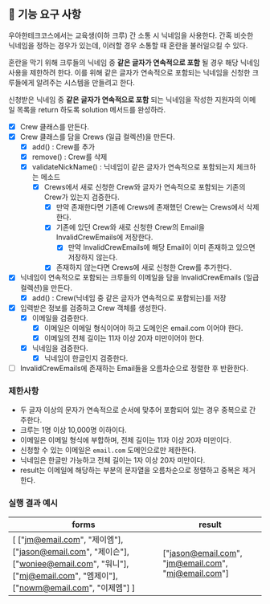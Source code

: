 ## 🚀 기능 요구 사항

우아한테크코스에서는 교육생(이하 크루) 간 소통 시 닉네임을 사용한다. 간혹 비슷한 닉네임을 정하는 경우가 있는데, 이러할 경우 소통할 때 혼란을 불러일으킬 수 있다.

혼란을 막기 위해 크루들의 닉네임 중 **같은 글자가 연속적으로 포함** 될 경우 해당 닉네임 사용을 제한하려 한다. 이를 위해 같은 글자가 연속적으로 포함되는 닉네임을 신청한 크루들에게 알려주는 시스템을 만들려고 한다.


신청받은 닉네임 중 **같은 글자가 연속적으로 포함** 되는 닉네임을 작성한 지원자의 이메일 목록을 return 하도록 solution 메서드를 완성하라.

- [x] Crew 클래스를 만든다.
- [x] Crew 클래스를 담을 Crews (일급 컬렉션)을 만든다.
  - [x] add() : Crew를 추가
  - [x] remove() : Crew를 삭제 
  - [x] validateNickName() : 닉네임이 같은 글자가 연속적으로 포함되는지 체크하는 메소드
    - [x] Crews에서 새로 신청한 Crew와 글자가 연속적으로 포함되는 기존의 Crew가 있는지 검증한다.
      - [x] 만약 존재한다면 기존에 Crews에 존재했던 Crew는 Crews에서 삭제한다.
      - [x] 기존에 있던 Crew와 새로 신청한 Crew의 Email을 InvalidCrewEmails에 저장한다.
        - [x] 만약 InvalidCrewEmails에 해당 Email이 이미 존재하고 있으면 저장하지 않는다. 
      - [x] 존재하지 않는다면 Crews에 새로 신청한 Crew를 추가한다. 
- [x] 닉네임이 연속적으로 포함되는 크루들의 이메일을 담을 InvalidCrewEmails (일급컬렉션)을 만든다.
  - [x] add() : Crew(닉네임 중 같은 글자가 연속적으로 포함되는)를 저장 
- [x] 입력받은 정보를 검증하고 Crew 객체를 생성한다.
  - [x] 이메일을 검증한다. 
    - [x] 이메일은 이메일 형식이어야 하고 도메인은 email.com 이어야 한다. 
    - [x] 이메일의 전체 길이는 11자 이상 20자 미만이어야 한다.
  - [x] 닉네임을 검증한다. 
    - [x] 닉네임이 한글인지 검증한다.
- [ ] InvalidCrewEmails에 존재하는 Email들을 오름차순으로 정렬한 후 반환한다.

### 제한사항

- 두 글자 이상의 문자가 연속적으로 순서에 맞추어 포함되어 있는 경우 중복으로 간주한다.
- 크루는 1명 이상 10,000명 이하이다.
- 이메일은 이메일 형식에 부합하며, 전체 길이는 11자 이상 20자 미만이다.
- 신청할 수 있는 이메일은 `email.com` 도메인으로만 제한한다.
- 닉네임은 한글만 가능하고 전체 길이는 1자 이상 20자 미만이다.
- result는 이메일에 해당하는 부분의 문자열을 오름차순으로 정렬하고 중복은 제거한다.

### 실행 결과 예시

| forms | result |
| --- | --- |
| [ ["jm@email.com", "제이엠"], ["jason@email.com", "제이슨"], ["woniee@email.com", "워니"], ["mj@email.com", "엠제이"], ["nowm@email.com", "이제엠"] ] | ["jason@email.com", "jm@email.com", "mj@email.com"] |
